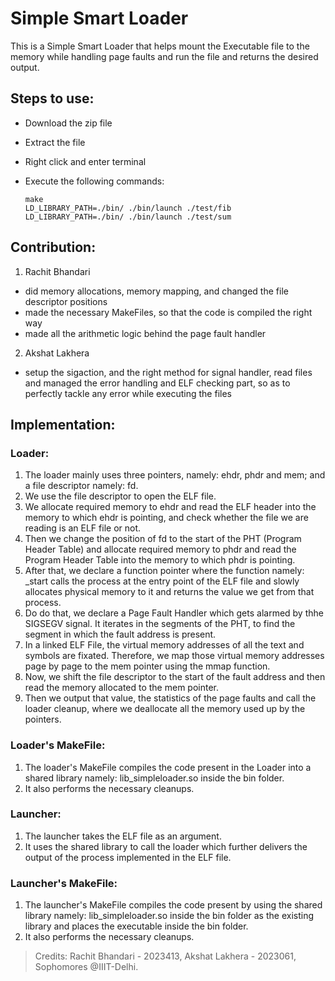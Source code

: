 # Simple Smart Loader
This is a Simple Smart Loader that helps mount the Executable file to the memory while handling page faults and run the file and returns the desired output.

## Steps to use:

- Download the zip file
- Extract the file
- Right click and enter terminal
- Execute the following commands:
  
      make
      LD_LIBRARY_PATH=./bin/ ./bin/launch ./test/fib
      LD_LIBRARY_PATH=./bin/ ./bin/launch ./test/sum

## Contribution:

1) Rachit Bhandari
- did memory allocations, memory mapping, and changed the file descriptor positions
- made the necessary MakeFiles, so that the code is compiled the right way
- made all the arithmetic logic behind the page fault handler

2) Akshat Lakhera
- setup the sigaction, and the right method for signal handler, read files and managed the error handling and ELF checking part, so as to perfectly tackle any error while executing the files

## Implementation:

### Loader:

1) The loader mainly uses three pointers, namely: ehdr, phdr and mem; and a file descriptor namely: fd.
2) We use the file descriptor to open the ELF file.
3) We allocate required memory to ehdr and read the ELF header into the memory to which ehdr is pointing, and check whether the file we are reading is an ELF file or not.
4) Then we change the position of fd to the start of the PHT (Program Header Table) and allocate required memory to phdr and read the Program Header Table into the memory to which phdr is pointing. 
5) After that, we declare a function pointer where the function namely: _start calls the process at the entry point of the ELF file and slowly allocates physical memory to it and returns the value we get from that process.
6) Do do that, we declare a Page Fault Handler which gets alarmed by thhe SIGSEGV signal. It iterates in the segments of the PHT, to find the segment in which the fault address is present.
7) In a linked ELF File, the virtual memory addresses of all the text and symbols are fixated. Therefore, we map those virtual memory addresses page by page to the mem pointer using the mmap function.
8) Now, we shift the file descriptor to the start of the fault address and then read the memory allocated to the mem pointer.
9) Then we output that value, the statistics of the page faults and call the loader cleanup, where we deallocate all the memory used up by the pointers.

### Loader's MakeFile:

1) The loader's MakeFile compiles the code present in the Loader into a shared library namely: lib_simpleloader.so inside the bin folder.
2) It also performs the necessary cleanups.

### Launcher:

1) The launcher takes the ELF file as an argument.
2) It uses the shared library to call the loader which further delivers the output of the process implemented in the ELF file.

### Launcher's MakeFile:

1) The launcher's MakeFile compiles the code present by using the shared library namely: lib_simpleloader.so inside the bin folder as the existing library and places the executable inside the bin folder.
2) It also performs the necessary cleanups.

> Credits: Rachit Bhandari - 2023413, Akshat Lakhera - 2023061, Sophomores @IIIT-Delhi.
